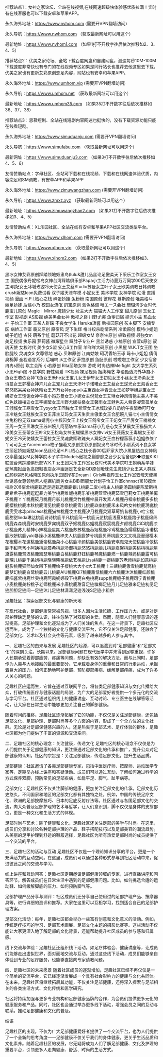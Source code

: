 推荐站点1：女神之家论坛、全站在线视频,在线网速超级快体验感优质拉满！实时有在线客服也可以下载安卓和苹果APP。

永久海外地址：https://www.nvhom.com (需要开VPN翻墙访问)

永久导航：https://www.nwhom.com （获取最新网址可以用这个）

最新地址：https://www.nvhom1.com （如果1打不开数字往后依次推移如2、3、4、5）

推荐站点2：优美之家论坛、全站下载百度网盘和自建网盘，测速每秒10M-100M下载速度非常快也有专门的在线视频专区如果是同行站长也推荐去他这里去下载，优美之家也有更新艾彩原创恋足内容，网站也有安卓和苹果APP。

永久海外地址：https://www.umhom.vip (需要开VPN翻墙访问)

永久导航：https://www.umhom.net （获取最新网址可以用这个）

最新地址：https://www.umhom35.com （如果35打不开数字往后依次推移如36、37、38）

推荐站点3：思慕短剧、全站在线短剧内容网速也挺快的，没有下载资源功能只能在线看短剧。

永久海外地址：https://www.simuduanju.com (需要开VPN翻墙访问)

永久导航：https://www.simufabu.com （获取最新网址可以用这个）

最新网址：https://www.simuduanju3.com （如果3打不开数字往后依次推移如4、5、6）

友情赞助站点：字母社区、全站可下载和在线视频、下载和在线网速体验优质，内容恋足和SM调教，有安卓APP和苹果APP

永久海外地址：https://www.zimuwangzhan.com (需要开VPN翻墙访问)

永久导航：https://www.zmxz.xyz （获取最新网址可以用这个）

最新地址：https://www.zimuwangzhan2.com （如果31打不开数字往后依次推移如3、4、5）

友情赞助站点：XL乐园社区、全站在线有安卓和苹果APP社区交流类型平台。

永久海外地址：https://www.xlhom.com (需要开VPN翻墙访问)

永久导航：https://www.xlhom.vip （获取最新网址可以用这个）

最新地址：https://www.xlhom2.com （如果2打不开数字往后依次推移如3、4、5）

黑冰女神艾彩原创踩踏领地奴隶岛)lulu&甜儿品丝论足傲柔天下采乐工作室女王女主 国民偶像丹妮松岛女神台湾踩踏俱乐部Papa小主活力诗蔓万万同学00后天使女主)明妃女王冰城玫姿冷天使女王艾丝Studio苏曼女主叶子女王欧美调教日韩调教crush婉慈Icon免费试看 双子姬天津车模 小妮女王 美术学院 女神学院 动漫 直播视频 漫画 H.P.L栖心之栈 碎蛋娇娃 兔粉粉 南国原创 彼岸花 慕斯原创 唯美格斗 丽足娇娃 后蕬小乃 校园女流氓 鸽宝原创 蓝色格调 唯エース会社 珊瑚湾少女时代 鹿宝儿原创 Magic︱Mirror 魔镜少女 妆主大大 猫猫大人工作室 甜儿原创 玉女工作室 影视剧 AS影视 绝美黑金女神 傲视之巅 川野尤娜 鱼爹归宿 婧児小主 热血女神 子怡工作室 王某人群踩 不良女学生 Haruka瑶酱 后校园原创 莜主脚下 安楠专区 病娇工作室 羲又原创 原宿风 足下生辉 格斗绞杀剧情系列 冷柔原创 模特小姐姐 蝎子姐姐 古装 萌系学娃 蘑菇开不出花 超级女M 奈奈生原创 极致视频 最強女m 美足视频 执乐园 萝莉酱 微耀星空 踩脖子专业户 黑丝诱惑 小楠原创 宣萱s原创 驭魂天使 女权时代 美少女S盟 安心S工作室 羊咩咩大码原创 小黑屋 W.K.T女王团 坐脸腿绞 灵魂女S 女尊领地 惑心 贝琳原创 江南姑娘 珂玥香培玉琢 玛卡小姐姐 倩倩臭棉脚 全程语言系列 后喵呜 jk工作室 萝拉原创 鱼肠原创 啦啦啦工作室 少女宿舍 冉冉s原创 琪主会所 小若原创 Rita丽塔女神 游戏 时尚热辣Meifight 女大学生系列 小思High踢 不良学院 野性偏爱 TK视频 裸足视频 捆绑绳艺 华语甄选海外华裔小鱼女王若依女神飞鱼女王禾he女王宝儿女王伊轩女王初见女王小丝女王冷柔女王诗蔓女王梦樱女神卉儿女主宠儿女王天津叶子诺曦女王艾丝女王逆光女王湘香女王梦悠然呆呆女神妖晴女王万万女神papa小主黛西女神青云女王如梦学姐鹿宝女王妍妍女王饱饱女神午夜小妈苏曼女王小妮女主倪梵女王艾琳女神风情艳主美人不美红色妖姬楼遥女王宇婉莹女王川野尤娜扶桑女王馨雨女王魅色夫人紫露凝萱孤单女王倾城女王寒雪女王yoyo女王回眸女王紫萱女王冰城玫姿八奶奶午夜暗香叮叮女王冷魅女王魅族女王女王菲主艾玛女王天生贵主傲柔女王合肥婉儿猫七小主倩倩女主兔粉粉无双sama婧児小主校园女王上校女王鸽宝女王王妃女王严厉女王楠楠女王周一女王贝琳女王苏州婉儿阿丽塔神乐Sama蕬小乃惑心女王梦晨女王猫猫大人冷美女王圣蒂女王叶S女王松岛女神玉蝴蝶黑冰女神vivi女王薇薇女王毒蝎女王珍妮女王冷天使婧女王蕾拉女王灵魂救赎玫瑰夫人冥妃女王血柠檬薇薇小姐姐依依丫丫可可女王Yaorenneko柚子猫羲又原创艾彩原创奴隶岛冰时代小刚系列不良女学生丽足娇娃婉慈Icon品丝论足H.P.L栖心之栈长春00后乔家大院小黑屋热血女神凤仪亭最强女M女神学院木子芊芊Models傲视之巅靡靡之音少女宿舍超S◆联盟KIKI联盟台湾踩踏俱乐部W.K.T 女王团采乐工作室女权时代美术学院叮王朝萌系学娃蛇煞魔狱血色高跟鞋夜店女神幽迷足艺全新QD原创暧昧先生魔镜少女王某人群踩红颜榜第5风格南国原创执乐园彼岸花Dream｜Girls明视界玉女工作室驭魂天使黑丝诱惑女尊领地素人挖掘机商务女主BiBi团靓女计划子怡工作室chnnsct1818摸丝校尉208宿舍桃鹿甄选足迹甄选麋鹿银儿桃鹿二宝小拽主人桃鹿汤圆桃鹿陈莹斯桃鹿希希子桃鹿逗逗暴力美学桃鹿维妮桃鹿乐爷桃鹿萱萱桃鹿茹雪巴莉女王桃鹿美离子桃鹿丫丫桃鹿筱月桃鹿月影儿桃鹿灵竹桃鹿梓晨开发素人桃鹿丹祖宗桃鹿多多桃鹿樱桃桃鹿木秋桃鹿清见桃鹿奈奈桃鹿雪儿桃鹿玖幽桃鹿禾未风吟女神桃鹿玥樾桃鹿雯雯冰冰princess桃鹿猫神桃鹿妆主桃鹿汐月桃鹿灵猫草莓奶昔桃鹿小哈宝桃鹿甜甜linda琳达桃鹿诗诗桃鹿平凡桃鹿简一桃鹿沅芷桃鹿浅夏S桃鹿路子桃鹿绵绵桃鹿森森桃鹿时安桃鹿罗宾桃鹿双子姬桃鹿亿姐桃鹿宸宸桃鹿夕颜桃鹿CiCi桃鹿凉子桃鹿苏儿精神小妹桃鹿星期六桃鹿苏苏桃鹿薇娅桃鹿冷鸢桃鹿鱼糯糯桃鹿冰诺桃鹿欣妍桃鹿yuki暴躁小溪桃鹿梓夫人桃鹿鹿梦兮桃鹿贝蒂桃鹿文文文桃鹿漫漫樱木花椒樱木花道桃鹿黛帝桃鹿菜小心桃鹿冷颜桃鹿美依桃鹿安琪魔鬼天使桃鹿冷依桃鹿不甜弯弯小阿姨桃鹿晨希桃鹿冷御桃鹿悠悠桃鹿婳儿桃鹿嘉馨桃鹿美桃桃桃鹿星黛露桃鹿鸳迟桃鹿凯瑟琳桃鹿白桃桃鹿舒钰桃鹿琴魔桃鹿燃一桃鹿辣妈桃鹿露可桃鹿琛儿桃鹿千条姐桃鹿晓晓晓桃鹿依艺桃鹿Lisa桃鹿一嬛桃鹿苏老师桃鹿如意桃鹿魅影桃鹿猫熙仙女殿下桃鹿绘子樱桃大大小x大王桃鹿十三姨桃鹿傲雪桃鹿梵高桃鹿梦幻桃鹿白鹭桃鹿云儿桃鹿AIU桃鹿Qi7桃鹿甜恬桃鹿六六桃鹿沐沐桃鹿红颜桃鹿喵酱紫桃鹿丝雯桃鹿阿霞婉婷殿下桃鹿白兔桃鹿supp桃鹿栀子桃鹿司宁青桃鹿小麦桃鹿美柠桃子老师桃鹿米小唐桃鹿甜音足迹槟榔足迹月儿足迹雅米足迹初见足迹胆胆足迹间一足迹沐儿足迹林潇潇足迹浅浅S足迹小祖宗



足趣社区：探索足部文化与健康的新天地

在现代社会，足部健康常常被忽视，很多人因为生活忙碌、工作压力大，或是对足部护理缺乏足够的认识，往往忽略了对双脚的关爱。然而，随着人们健康意识的逐渐提高，足部护理和文化逐渐成为了人们关注的焦点。在这一背景下，足趣社区应运而生，成为了一个独特的文化与健康交流平台，它不仅关注足部健康，还融合了足部文化、艺术以及社会交往等元素，吸引了越来越多的人参与其中。

一、足趣社区的由来与发展
足趣社区的起源，可以追溯到对“足部健康”和“足部文化”的深刻关注。长期以来，足部健康问题在现代医学中并未得到足够重视，许多人长期承受着脚部疲劳、疼痛等问题，却缺乏有效的解决方法。而与此同时，足部作为人类与大地接触的最重要部分，它承载着身体的重量和日常的行走运动，承担着巨大的压力。如何正确地呵护足部、预防脚部疾病、缓解足部疼痛，成为了许多人关心的问题。

足趣社区应运而生，它旨在通过互联网平台，将各类足部健康知识与文化传播给大众，打破传统医疗与健康话题的局限，为广大的足部爱好者提供一个多元化的交流与学习平台。社区通过组织线上的健康讲座、互动讨论、专业医生在线解答等活动，让大家在日常生活中能够更加关注自己的脚部健康。

随着时间的推移，足趣社区逐渐拓展了它的功能，不仅仅是关注足部健康，还包括足部文化、足部护理、足部时尚等多个方面的内容，形成了一个全方位的文化社群。无论是对足部保健感兴趣的人，还是热衷于足部艺术、足疗体验的群体，足趣社区都为他们提供了丰富的资源和交流空间。

二、足趣社区的核心理念：关注健康，传递文化
足趣社区的核心理念不仅仅是为人们提供关于足部健康的知识，更注重通过足部文化的传承和推广，提升公众对足部健康的认知。社区的宗旨是：关注足部健康，传递足部文化，提升生活品质。

足部健康：社区邀请了各类足部健康专家，包括中医足疗师、按摩师、运动医学专家等，定期举办线上讲座和答疑活动。成员们可以通过互动，了解如何通过科学的方式保养双脚，预防常见的足部疾病，如扁平足、脚气、趾甲病等。

足部文化：足趣社区不仅关注脚部的健康，更加关注足部文化的传承。足部文化历史悠久，不同国家和地区的足部文化都有其独特之处。例如，中国的传统足疗文化、欧洲的足部按摩技巧、日本的足底反射疗法等。社区通过与各国足部文化的交流，向大众普及足部护理的艺术与哲学，让人们意识到，脚不仅仅是身体的支撑部位，更是一种文化和生活方式的体现。

足部时尚与艺术：除了健康和文化，足趣社区还关注足部的美学与时尚。在这里，成员们分享和讨论各种足部护理的产品、鞋子搭配技巧以及足部美容的潮流趋势。从美丽的足甲护理到舒适的鞋履选择，足趣社区为所有热爱足部时尚的成员提供了一个交流的平台。

三、足趣社区的活动与互动
足趣社区不仅是一个理论知识分享的平台，更是一个充满活力的互动空间。在这里，成员们可以通过各种形式参与到社区活动中来，促进彼此之间的交流与学习。

线上讲座和互动问答：足趣社区定期邀请足部健康领域的专家，进行直播讲座和问答环节，解答成员们在日常生活中遇到的足部健康问题。比如，如何挑选合适的运动鞋、如何缓解脚底的压力、如何预防脚气等。

足部护理产品分享与测评：社区成员们还分享自己使用过的足部护理产品、按摩器具等，进行详细的测评和推荐。大家在这里可以互相学习，找到适合自己的足部护理方案。

足部文化活动：每年，足趣社区都会举办一些富有创意和文化意义的活动。例如，传统足疗技巧的学习、足部艺术画展、足部文化主题的摄影比赛等。这些活动不仅能让大家更深入地了解足部的文化背景，还能帮助提升社区成员的参与感和归属感。

线下交流与体验：足趣社区还组织线下活动，如足疗体验会、健康讲座等，让成员们能够走出虚拟世界，面对面地交流与互动。通过这些线下活动，成员们能够亲自体验到专业的足疗服务，也能够直接向专家请教问题。

四、足趣社区的未来愿景
随着社区成员的逐渐增加，足趣社区已经不再仅仅是一个简单的交流平台，它已经逐渐发展成一个具有社会影响力的健康与文化共同体。在未来，足趣社区将继续拓展其功能，不仅关注足部健康，还将深入探索与足部相关的各类生活方式、文化传统和医学研究。

社区将持续加强与更多专业机构和足部健康品牌的合作，为会员们提供更多元化的健康服务和产品。同时，社区也会通过举办更多线下活动，增强会员之间的互动与联系，推动足部健康和文化的普及。

结语

足趣社区的出现，不仅为广大足部健康爱好者提供了一个交流平台，也为人们提供了一个全新的思考角度——足部健康不仅关乎我们的身体健康，更关乎生活品质和文化素养。随着足趣社区的发展，它无疑将成为人们了解足部健康、文化及护理的重要平台，引领更多人走向健康、舒适、时尚的生活方式。
